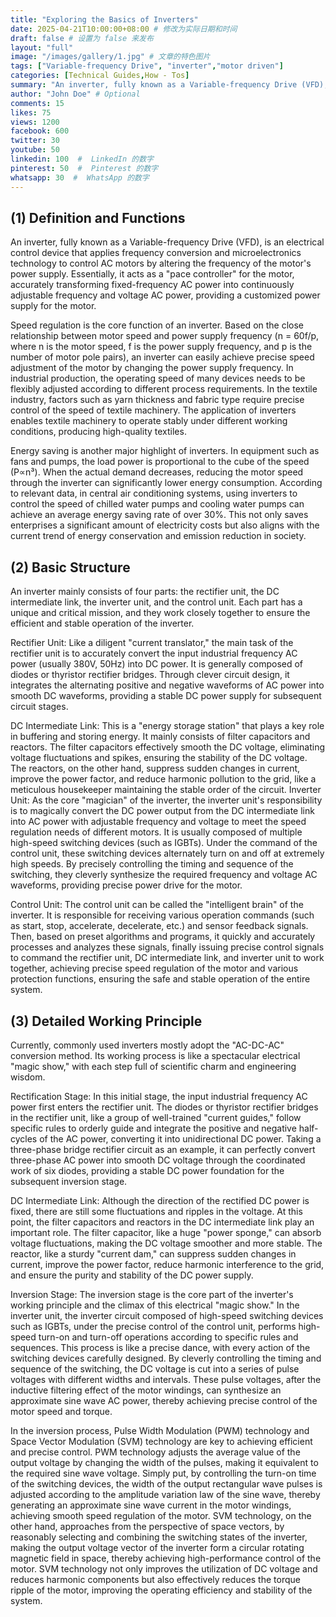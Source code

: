 ```yaml
---
title: "Exploring the Basics of Inverters"
date: 2025-04-21T10:00:00+08:00 # 修改为实际日期和时间
draft: false # 设置为 false 来发布
layout: "full"
image: "/images/gallery/1.jpg" # 文章的特色图片
tags: ["Variable-frequency Drive", "inverter","motor driven"]
categories: [Technical Guides,How - Tos]
summary: "An inverter, fully known as a Variable-frequency Drive (VFD), is an electrical control device that applies frequency conversion and microelectronics technology to control AC motors by altering the frequency of the motor's power supply. " # 可选的自定义摘要
author: "John Doe" # Optional
comments: 15
likes: 75
views: 1200
facebook: 600
twitter: 30
youtube: 50
linkedin: 100  #  LinkedIn 的数字
pinterest: 50  #  Pinterest 的数字
whatsapp: 30  #  WhatsApp 的数字
---
```




## (1) Definition and Functions
An inverter, fully known as a Variable-frequency Drive (VFD), is an electrical control device that applies frequency conversion and microelectronics technology to control AC motors by altering the frequency of the motor's power supply. Essentially, it acts as a "pace controller" for the motor, accurately transforming fixed-frequency AC power into continuously adjustable frequency and voltage AC power, providing a customized power supply for the motor.

Speed regulation is the core function of an inverter. Based on the close relationship between motor speed and power supply frequency (n = 60f/p, where n is the motor speed, f is the power supply frequency, and p is the number of motor pole pairs), an inverter can easily achieve precise speed adjustment of the motor by changing the power supply frequency. In industrial production, the operating speed of many devices needs to be flexibly adjusted according to different process requirements. In the textile industry, factors such as yarn thickness and fabric type require precise control of the speed of textile machinery. The application of inverters enables textile machinery to operate stably under different working conditions, producing high-quality textiles.

Energy saving is another major highlight of inverters. In equipment such as fans and pumps, the load power is proportional to the cube of the speed (P∝n³). When the actual demand decreases, reducing the motor speed through the inverter can significantly lower energy consumption. According to relevant data, in central air conditioning systems, using inverters to control the speed of chilled water pumps and cooling water pumps can achieve an average energy saving rate of over 30%. This not only saves enterprises a significant amount of electricity costs but also aligns with the current trend of energy conservation and emission reduction in society.
## (2) Basic Structure
An inverter mainly consists of four parts: the rectifier unit, the DC intermediate link, the inverter unit, and the control unit. Each part has a unique and critical mission, and they work closely together to ensure the efficient and stable operation of the inverter.

Rectifier Unit: Like a diligent "current translator," the main task of the rectifier unit is to accurately convert the input industrial frequency AC power (usually 380V, 50Hz) into DC power. It is generally composed of diodes or thyristor rectifier bridges. Through clever circuit design, it integrates the alternating positive and negative waveforms of AC power into smooth DC waveforms, providing a stable DC power supply for subsequent circuit stages.

DC Intermediate Link: This is a "energy storage station" that plays a key role in buffering and storing energy. It mainly consists of filter capacitors and reactors. The filter capacitors effectively smooth the DC voltage, eliminating voltage fluctuations and spikes, ensuring the stability of the DC voltage. The reactors, on the other hand, suppress sudden changes in current, improve the power factor, and reduce harmonic pollution to the grid, like a meticulous housekeeper maintaining the stable order of the circuit.
Inverter Unit: As the core "magician" of the inverter, the inverter unit's responsibility is to magically convert the DC power output from the DC intermediate link into AC power with adjustable frequency and voltage to meet the speed regulation needs of different motors. It is usually composed of multiple high-speed switching devices (such as IGBTs). Under the command of the control unit, these switching devices alternately turn on and off at extremely high speeds. By precisely controlling the timing and sequence of the switching, they cleverly synthesize the required frequency and voltage AC waveforms, providing precise power drive for the motor.

Control Unit: The control unit can be called the "intelligent brain" of the inverter. It is responsible for receiving various operation commands (such as start, stop, accelerate, decelerate, etc.) and sensor feedback signals. Then, based on preset algorithms and programs, it quickly and accurately processes and analyzes these signals, finally issuing precise control signals to command the rectifier unit, DC intermediate link, and inverter unit to work together, achieving precise speed regulation of the motor and various protection functions, ensuring the safe and stable operation of the entire system.
## (3) Detailed Working Principle
Currently, commonly used inverters mostly adopt the "AC-DC-AC" conversion method. Its working process is like a spectacular electrical "magic show," with each step full of scientific charm and engineering wisdom.

Rectification Stage: In this initial stage, the input industrial frequency AC power first enters the rectifier unit. The diodes or thyristor rectifier bridges in the rectifier unit, like a group of well-trained "current guides," follow specific rules to orderly guide and integrate the positive and negative half-cycles of the AC power, converting it into unidirectional DC power. Taking a three-phase bridge rectifier circuit as an example, it can perfectly convert three-phase AC power into smooth DC voltage through the coordinated work of six diodes, providing a stable DC power foundation for the subsequent inversion stage.

DC Intermediate Link: Although the direction of the rectified DC power is fixed, there are still some fluctuations and ripples in the voltage. At this point, the filter capacitors and reactors in the DC intermediate link play an important role. The filter capacitor, like a huge "power sponge," can absorb voltage fluctuations, making the DC voltage smoother and more stable. The reactor, like a sturdy "current dam," can suppress sudden changes in current, improve the power factor, reduce harmonic interference to the grid, and ensure the purity and stability of the DC power supply.

Inversion Stage: The inversion stage is the core part of the inverter's working principle and the climax of this electrical "magic show." In the inverter unit, the inverter circuit composed of high-speed switching devices such as IGBTs, under the precise control of the control unit, performs high-speed turn-on and turn-off operations according to specific rules and sequences. This process is like a precise dance, with every action of the switching devices carefully designed. By cleverly controlling the timing and sequence of the switching, the DC voltage is cut into a series of pulse voltages with different widths and intervals. These pulse voltages, after the inductive filtering effect of the motor windings, can synthesize an approximate sine wave AC power, thereby achieving precise control of the motor speed and torque.

In the inversion process, Pulse Width Modulation (PWM) technology and Space Vector Modulation (SVM) technology are key to achieving efficient and precise control. PWM technology adjusts the average value of the output voltage by changing the width of the pulses, making it equivalent to the required sine wave voltage. Simply put, by controlling the turn-on time of the switching devices, the width of the output rectangular wave pulses is adjusted according to the amplitude variation law of the sine wave, thereby generating an approximate sine wave current in the motor windings, achieving smooth speed regulation of the motor. SVM technology, on the other hand, approaches from the perspective of space vectors, by reasonably selecting and combining the switching states of the inverter, making the output voltage vector of the inverter form a circular rotating magnetic field in space, thereby achieving high-performance control of the motor. SVM technology not only improves the utilization of DC voltage and reduces harmonic components but also effectively reduces the torque ripple of the motor, improving the operating efficiency and stability of the system.